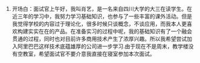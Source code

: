 1. 开场白：面试官上午好，我叫肖艺，是一名来自四川大学的大三在读学生。在近三年的学习中，我努力学习基础知识，也参与了一些丰富的课外活动。但是我觉得学校的内容过于理论化，很多时候只谈概念，不谈应用，而我本人更喜欢构建实实在在的产品。在准备实习的过程中呢，我的基础知识有了一个融会贯通的过程，同时也对目前许多商用技术产生了浓厚兴趣。所以我希望尝试加入阿里巴巴这样技术底蕴雄厚的公司进一步学习.由于现在不是周末，教学楼没有空教室，希望面试官不要介意我直接在寝室参加本次面试。
